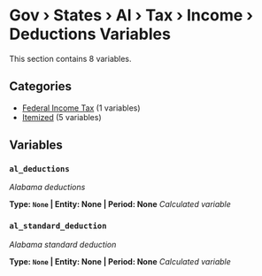 # Gov › States › Al › Tax › Income › Deductions Variables

This section contains 8 variables.

## Categories

- [Federal Income Tax](federal_income_tax/index.md) (1 variables)
- [Itemized](itemized/index.md) (5 variables)

## Variables

### `al_deductions`
*Alabama deductions*

**Type: `None` | Entity: None | Period: None**
*Calculated variable*

### `al_standard_deduction`
*Alabama standard deduction*

**Type: `None` | Entity: None | Period: None**
*Calculated variable*
